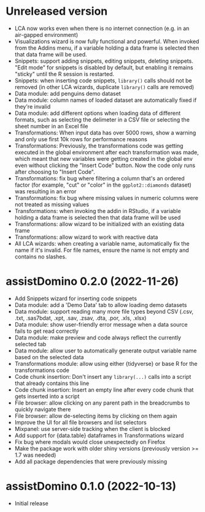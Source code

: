 # Unreleased version

- LCA now works even when there is no internet connection (e.g. in an air-gapped environment)
- Visualizations wizard is now fully functional and powerful. When invoked from the Addins menu, if a variable holding a data frame is selected then that data frame will be used.
- Snippets: support adding snippets, editing snippets, deleting snippets. "Edit mode" for snippets is disabled by default, but enabling it remains "sticky" until the R session is restarted.
- Snippets: when inserting code snippets, `library()` calls should not be removed (in other LCA wizards, duplicate `library()` calls are removed)  
- Data module: add penguins demo dataset
- Data module: column names of loaded dataset are automatically fixed if they're invalid
- Data module: add different options when loading data of different formats, such as selecting the delimeter in a CSV file or selecting the sheet number in an Excel file
- Transformations: When input data has over 5000 rows, show a warning and only use first 10k rows for performance reasons
- Transformations: Previously, the transformations code was getting executed in the global environment after each transformation was made, which meant that new variables were getting created in the global env even without clicking the "Insert Code" button. Now the code only runs after choosing to "Insert Code".
- Transformations: fix bug where filtering a column that's an ordered factor (for example, "cut" or "color" in the `ggplot2::diamonds` dataset) was resulting in an error
- Transformations: fix bug where missing values in numeric columns were not treated as missing values
- Transformations: when invoking the addin in RStudio, if a variable holding a data frame is selected then that data frame will be used
- Transformations: allow wizard to be initialized with an existing data frame
- Transformations: allow wizard to work with reactive data
- All LCA wizards: when creating a variable name, automatically fix the name if it's invalid. For file names, ensure the name is not empty and contains no slashes.
 
# assistDomino 0.2.0 (2022-11-26)

- Add Snippets wizard for inserting code snippets
- Data module: add a 'Demo Data' tab to allow loading demo datasets
- Data module: support reading many more file types beyond CSV (.csv, .txt, .sas7bdat, .xpt, .sav, .zsav, .dta, .por, .xls, .xlsx)
- Data module: show user-friendly error message when a data source fails to get read correctly 
- Data module: make preview and code always reflect the currently selected tab
- Data module: allow user to automatically generate output variable name based on the selected data
- Transformations module: allow using either {tidyverse} or base R for the transformations code
- Code chunk insertion: Don't insert any `library(...)` calls into a script that already contains this line 
- Code chunk insertion: Insert an empty line after every code chunk that gets inserted into a script
- File browser: allow clicking on any parent path in the breadcrumbs to quickly navigate there
- File browser: allow de-selecting items by clicking on them again
- Improve the UI for all file browsers and list selectors
- Mixpanel: use server-side tracking when the client is blocked
- Add support for {data.table} dataframes in Transformations wizard
- Fix bug where modals would close unexpectedly on Firefox
- Make the package work with older shiny versions (previously version >= 1.7 was needed)
- Add all package dependencies that were previously missing

# assistDomino 0.1.0 (2022-10-13)

- Initial release
